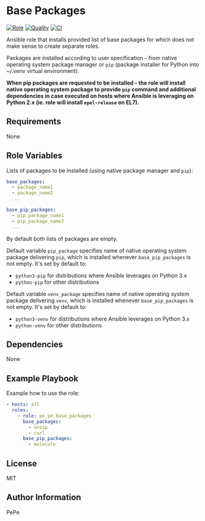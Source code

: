 Base Packages
=========

[![Role](https://img.shields.io/ansible/role/56274.svg)](https://galaxy.ansible.com/pe_pe/base_packages/)
[![Quality](https://img.shields.io/ansible/quality/56274.svg)](https://galaxy.ansible.com/pe_pe/base_packages/)
[![CI](https://github.com/pe-pe/ansible_role_base_packages/workflows/CI/badge.svg)](https://github.com/pe-pe/ansible_role_base_packages/actions)

Ansible role that installs provided list of base packages for which does not make sense to create separate roles.

Packages are installed according to user specification - from native operating system package manager or `pip` (package installer for Python into ~/.venv virtual environment).

**When pip packages are requested to be installed - the role will install native operating system package to provide `pip` command and additional dependencies in case executed on hosts where Ansible is leveraging on Python 2.x (ie. role will install `epel-release` on EL7).**

Requirements
------------

None

Role Variables
--------------

Lists of packages to be installed (using native package manager and `pip`):
```yaml
base_packages:
  - package_name1
  - package_name2
  ...

base_pip_packages:
  - pip_package_name1
  - pip_package_name2
  ...
```
By default both lists of packages are empty.

Default variable `pip_package` specifies name of native operating system package delivering `pip`, which is installed whenever `base_pip_packages` is not empty. It's set by default to:
- `python3-pip` for distributions where Ansible leverages on Python 3.x
- `python-pip` for other distributions

Default variable `venv_package` specifies name of native operating system package delivering `venv`, which is installed whenever `base_pip_packages` is not empty. It's set by default to:
- `python3-venv` for distributions where Ansible leverages on Python 3.x
- `python-venv` for other distributions

Dependencies
------------

None

Example Playbook
----------------

Example how to use the role:

```yaml
- hosts: all
  roles:
    - role: pe_pe.base_packages
      base_packages:
        - unzip
        - curl
      base_pip_packages:
        - molecule
```

License
-------

MIT

Author Information
------------------

PePe
